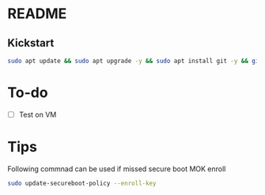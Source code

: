# README

## Kickstart
```bash
sudo apt update && sudo apt upgrade -y && sudo apt install git -y && git clone https://github.com/PedroDrago/setup.git $HOME/setup && cd $HOME/setup && bash ./main.sh
```

# To-do
- [ ] Test on VM


# Tips
Following commnad can be used if missed secure boot MOK enroll
```bash
sudo update-secureboot-policy --enroll-key
```
